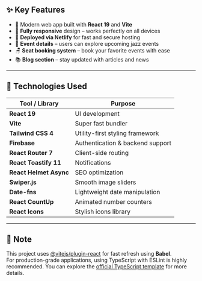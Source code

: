 
## ✨ Key Features

- 🎨 Modern web app built with **React 19** and **Vite**
- 📱 **Fully responsive** design – works perfectly on all devices
- 🚀 **Deployed via Netlify** for fast and secure hosting
- 📅 **Event details** – users can explore upcoming jazz events
- 🪑 **Seat booking system** – book your favorite events with ease
- 📚 **Blog section** – stay updated with articles and news

---

## 🧰 Technologies Used

| Tool / Library          | Purpose                          |
|-------------------------|----------------------------------|
| **React 19**            | UI development                   |
| **Vite**                | Super fast bundler               |
| **Tailwind CSS 4**      | Utility-first styling framework  |
| **Firebase**            | Authentication & backend support |
| **React Router 7**      | Client-side routing              |
| **React Toastify 11**   | Notifications                    |
| **React Helmet Async**  | SEO optimization                 |
| **Swiper.js**           | Smooth image sliders             |
| **Date-fns**            | Lightweight date manipulation    |
| **React CountUp**       | Animated number counters         |
| **React Icons**         | Stylish icons library            |

---

## 📌 Note

This project uses [@vitejs/plugin-react](https://github.com/vitejs/vite-plugin-react) for fast refresh using **Babel**.  
For production-grade applications, using TypeScript with ESLint is highly recommended. You can explore the [official TypeScript template](https://github.com/vitejs/vite/tree/main/packages/create-vite/template-react-ts) for more details.
